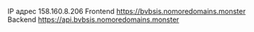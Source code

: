 IP адрес 158.160.8.206
Frontend https://bvbsis.nomoredomains.monster
Backend https://api.bvbsis.nomoredomains.monster